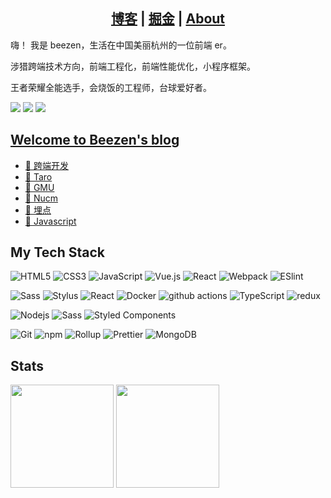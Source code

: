 <div>
  <h2>
    <center>
      <a href="https://dongbizhen.com">博客</a> |
      <a href="https://juejin.cn/user/3808364011458759">掘金</a> |
      <a href="https://dongbizhen.com/about/">About</a>
    </center>
  </h2>
  <p>嗨！ 我是 beezen，生活在中国美丽杭州的一位前端 er。</p>
  <p>涉猎跨端技术方向，前端工程化，前端性能优化，小程序框架。</p>
  <p>王者荣耀全能选手，会烧饭的工程师，台球爱好者。</p>
  <div>
    <img src="https://img.shields.io/github/followers/beezen" />
    <img src="https://img.shields.io/github/stars/beezen" />
    <img
      src="https://visitor-badge.laobi.icu/badge?page_id=beezen.beezen.README.md"
    />
  </div>
  <h2>
    <a href="https://dongbizhen.com">Welcome to Beezen's blog</a>
  </h2>
  <div>
    <ul>
     <li>
        <a
          href="https://dongbizhen.com/categories/%E8%B7%A8%E7%AB%AF%E5%BC%80%E5%8F%91/"
          >🙏 跨端开发</a
        >
      </li>
      <li>
        <a href="https://dongbizhen.com/categories/Taro/"
          >🙏 Taro</a
        >
      </li>
      <li>
        <a href="https://dongbizhen.com/categories/GMU/"
          >🙏 GMU</a
        >
      </li>
      <li>
        <a
          href="https://dongbizhen.com/categories/Nucm/"
          >🙏 Nucm</a
        >
      </li>
      <li>
        <a
          href="https://dongbizhen.com/categories/%E5%9F%8B%E7%82%B9/"
          >🙏 埋点</a
        >
      </li>
      <li>
        <a
          href="https://dongbizhen.com/categories/javascript/"
          >🙏 Javascript</a
        >
      </li>
    </ul>
  </div>

  <h2>My Tech Stack</h2>
  <div>
    <p dir="auto">
      <img
        src="https://camo.githubusercontent.com/9a7c8c4ee62739436a191706be9f786a813dc377ce778522da198cb94874dc22/68747470733a2f2f696d672e736869656c64732e696f2f62616467652f2d48544d4c352d2532334534344432373f7374796c653d666c61742d737175617265266c6f676f3d68746d6c35266c6f676f436f6c6f723d666666666666"
        alt="HTML5"
        data-canonical-src="https://img.shields.io/badge/-HTML5-%23E44D27?style=flat-square&amp;logo=html5&amp;logoColor=ffffff"
        style="max-width: 100%"
      />
      <img
        src="https://camo.githubusercontent.com/19d98ab99fe0a1a5c00ef27920be3ada8548f2476877db0598960ac2a5f8788d/68747470733a2f2f696d672e736869656c64732e696f2f62616467652f2d435353332d2532333135373242363f7374796c653d666c61742d737175617265266c6f676f3d63737333"
        alt="CSS3"
        data-canonical-src="https://img.shields.io/badge/-CSS3-%231572B6?style=flat-square&amp;logo=css3"
        style="max-width: 100%"
      />
      <img
        src="https://camo.githubusercontent.com/a1309b252e82434062012a8073fa9fc1416a96289b7ca11555577b9fbe1cf03e/68747470733a2f2f696d672e736869656c64732e696f2f62616467652f2d4a6176615363726970742d2532334637444631433f7374796c653d666c61742d737175617265266c6f676f3d6a617661736372697074266c6f676f436f6c6f723d303030303030266c6162656c436f6c6f723d25323346374446314326636f6c6f723d253233464643453541"
        alt="JavaScript"
        data-canonical-src="https://img.shields.io/badge/-JavaScript-%23F7DF1C?style=flat-square&amp;logo=javascript&amp;logoColor=000000&amp;labelColor=%23F7DF1C&amp;color=%23FFCE5A"
        style="max-width: 100%"
      />
      <img
        src="https://camo.githubusercontent.com/b9723eb17fac37e35dc89f31633c7f46099683dc76e752ae02878d7f372d0ad8/68747470733a2f2f696d672e736869656c64732e696f2f62616467652f2d5675652e6a732d2532333263336535303f7374796c653d666c61742d737175617265266c6f676f3d5675652e6a73"
        alt="Vue.js"
        data-canonical-src="https://img.shields.io/badge/-Vue.js-%232c3e50?style=flat-square&amp;logo=Vue.js"
        style="max-width: 100%"
      />
      <img
        src="https://camo.githubusercontent.com/32f7eabbb5fe286fbef8c54edd4e11e30722216a79c104f49289c310fb11494b/68747470733a2f2f696d672e736869656c64732e696f2f62616467652f2d52656163742d2532333238324333343f7374796c653d666c61742d737175617265266c6f676f3d7265616374"
        alt="React"
        data-canonical-src="https://img.shields.io/badge/-React-%23282C34?style=flat-square&amp;logo=react"
        style="max-width: 100%"
      />
      <img
        src="https://camo.githubusercontent.com/642e843f9aa33ce2969085744bf1eebf22d91f28c3c3cca8f545e9ebcdef83cf/68747470733a2f2f696d672e736869656c64732e696f2f62616467652f2d5765627061636b2d2532333243334134323f7374796c653d666c61742d737175617265266c6f676f3d7765627061636b"
        alt="Webpack"
        data-canonical-src="https://img.shields.io/badge/-Webpack-%232C3A42?style=flat-square&amp;logo=webpack"
        style="max-width: 100%"
      />
      <img
        src="https://camo.githubusercontent.com/01baed6fed681626e4afacc2fd8e49fa698e8952e3ee78a844020a6cffbabe0b/68747470733a2f2f696d672e736869656c64732e696f2f62616467652f2d45534c696e742d2532333442333243333f7374796c653d666c61742d737175617265266c6f676f3d65736c696e74"
        alt="ESlint"
        data-canonical-src="https://img.shields.io/badge/-ESLint-%234B32C3?style=flat-square&amp;logo=eslint"
        style="max-width: 100%"
      />
    </p>
    <p dir="auto">
      <img
        src="https://camo.githubusercontent.com/c733735b3d10e64e1efd1eeeb5bc66af1af5d8628caa1ee64939d97d91d73ed7/68747470733a2f2f696d672e736869656c64732e696f2f62616467652f2d536173732d2532334343363639393f7374796c653d666c61742d737175617265266c6f676f3d73617373266c6f676f436f6c6f723d666666666666"
        alt="Sass"
        data-canonical-src="https://img.shields.io/badge/-Sass-%23CC6699?style=flat-square&amp;logo=sass&amp;logoColor=ffffff"
        style="max-width: 100%"
      />
      <img
        src="https://camo.githubusercontent.com/368e2fb55d4a7ee4746a14c48347606b131be377f155f1cbd8ac64418d633143/68747470733a2f2f696d672e736869656c64732e696f2f62616467652f2d5374796c75732d2532333333333333333f7374796c653d666c61742d737175617265266c6f676f3d7374796c7573"
        alt="Stylus"
        data-canonical-src="https://img.shields.io/badge/-Stylus-%23333333?style=flat-square&amp;logo=stylus"
        style="max-width: 100%"
      />
      <img
        alt="React"
        src="https://camo.githubusercontent.com/533da8800843b57b91a3227ce7d151ca865a0eeaae675715e209c0092314fa96/68747470733a2f2f696d672e736869656c64732e696f2f62616467652f2d52656163742d3435623864383f7374796c653d666c61742d737175617265266c6f676f3d7265616374266c6f676f436f6c6f723d7768697465"
        data-canonical-src="https://img.shields.io/badge/-React-45b8d8?style=flat-square&amp;logo=react&amp;logoColor=white"
        style="max-width: 100%"
      />
      <img
        alt="Docker"
        src="https://camo.githubusercontent.com/4d015bf250194995d899a5d2b90babf1afc4458c1589b93e58fdfa4119749a49/68747470733a2f2f696d672e736869656c64732e696f2f62616467652f2d446f636b65722d3436613266313f7374796c653d666c61742d737175617265266c6f676f3d646f636b6572266c6f676f436f6c6f723d7768697465"
        data-canonical-src="https://img.shields.io/badge/-Docker-46a2f1?style=flat-square&amp;logo=docker&amp;logoColor=white"
        style="max-width: 100%"
      />
      <img
        alt="github actions"
        src="https://camo.githubusercontent.com/f0acbdace9431d2a168a8a53637655735a6fd6eee112155fd7f6daac3ff47f18/68747470733a2f2f696d672e736869656c64732e696f2f62616467652f2d4769746875625f416374696f6e732d3230383846463f7374796c653d666c61742d737175617265266c6f676f3d6769746875622d616374696f6e73266c6f676f436f6c6f723d7768697465"
        data-canonical-src="https://img.shields.io/badge/-Github_Actions-2088FF?style=flat-square&amp;logo=github-actions&amp;logoColor=white"
        style="max-width: 100%"
      />
      <img
        alt="TypeScript"
        src="https://camo.githubusercontent.com/d60afb008bc0bcde7ea8720637928cb02c0f9a6d795dad7382f688a17e7515de/68747470733a2f2f696d672e736869656c64732e696f2f62616467652f2d547970655363726970742d3030374143433f7374796c653d666c61742d737175617265266c6f676f3d74797065736372697074266c6f676f436f6c6f723d7768697465"
        data-canonical-src="https://img.shields.io/badge/-TypeScript-007ACC?style=flat-square&amp;logo=typescript&amp;logoColor=white"
        style="max-width: 100%"
      />
      <img
        alt="redux"
        src="https://camo.githubusercontent.com/5ffd853b0824728d0a8ce1f5dd3634891bb73fe5c560b423eb45c0e34be4581c/68747470733a2f2f696d672e736869656c64732e696f2f62616467652f2d52656475782d3736344142433f7374796c653d666c61742d737175617265266c6f676f3d7265647578266c6f676f436f6c6f723d7768697465"
        data-canonical-src="https://img.shields.io/badge/-Redux-764ABC?style=flat-square&amp;logo=redux&amp;logoColor=white"
        style="max-width: 100%"
      />
    </p>
    <p dir="auto">
      <img
        src="https://camo.githubusercontent.com/425d14e7ceaf18d8bb8e9bf17cd1a270c928c888b9ee4abe84a3bc8a5b3122fe/68747470733a2f2f696d672e736869656c64732e696f2f62616467652f2d4e6f64656a732d3433383533643f7374796c653d666c61742d737175617265266c6f676f3d4e6f64652e6a73266c6f676f436f6c6f723d7768697465"
        alt="Nodejs"
        data-canonical-src="https://img.shields.io/badge/-Nodejs-43853d?style=flat-square&amp;logo=Node.js&amp;logoColor=white"
        style="max-width: 100%"
      />
      <img
        alt="Sass"
        src="https://camo.githubusercontent.com/fabe0b9fc0956fc4327fb91945629b49e89722774141d1be082a23f4770e2513/68747470733a2f2f696d672e736869656c64732e696f2f62616467652f2d536173732d4343363639393f7374796c653d666c61742d737175617265266c6f676f3d73617373266c6f676f436f6c6f723d7768697465"
        data-canonical-src="https://img.shields.io/badge/-Sass-CC6699?style=flat-square&amp;logo=sass&amp;logoColor=white"
        style="max-width: 100%"
      />
      <img
        alt="Styled Components"
        src="https://camo.githubusercontent.com/a3a32f8641c857c7b7ad06392edb3e88f54fc4f68d956f8105d1eff7447c714a/68747470733a2f2f696d672e736869656c64732e696f2f62616467652f2d5374796c65645f436f6d706f6e656e74732d6462373039323f7374796c653d666c61742d737175617265266c6f676f3d7374796c65642d636f6d706f6e656e7473266c6f676f436f6c6f723d7768697465"
        data-canonical-src="https://img.shields.io/badge/-Styled_Components-db7092?style=flat-square&amp;logo=styled-components&amp;logoColor=white"
        style="max-width: 100%"
      />
    </p>
    <p dir="auto">
      <img
        src="https://camo.githubusercontent.com/c5d0c3ab3bb7d56038dcfa868b056ed7b2bd119579bd4cf4d1123244adc74bca/68747470733a2f2f696d672e736869656c64732e696f2f62616467652f2d4769742d2532334630353033323f7374796c653d666c61742d737175617265266c6f676f3d676974266c6f676f436f6c6f723d253233666666666666"
        alt="Git"
        data-canonical-src="https://img.shields.io/badge/-Git-%23F05032?style=flat-square&amp;logo=git&amp;logoColor=%23ffffff"
        style="max-width: 100%"
      />
      <img
        alt="npm"
        src="https://camo.githubusercontent.com/1e50ab849e8c196ea962ac3b966a15924234879eeb85f9dd0e0431e43a145b43/68747470733a2f2f696d672e736869656c64732e696f2f62616467652f2d4e504d2d4342333833373f7374796c653d666c61742d737175617265266c6f676f3d6e706d266c6f676f436f6c6f723d7768697465"
        data-canonical-src="https://img.shields.io/badge/-NPM-CB3837?style=flat-square&amp;logo=npm&amp;logoColor=white"
        style="max-width: 100%"
      />
      <img
        alt="Rollup"
        src="https://camo.githubusercontent.com/ef994de612965b5d4d4de95e058c0b657d9dc7a2dbed38f5c6d05fa2fc1f7d76/68747470733a2f2f696d672e736869656c64732e696f2f62616467652f2d526f6c6c75702d4543344133463f7374796c653d666c61742d737175617265266c6f676f3d726f6c6c75702e6a73266c6f676f436f6c6f723d7768697465"
        data-canonical-src="https://img.shields.io/badge/-Rollup-EC4A3F?style=flat-square&amp;logo=rollup.js&amp;logoColor=white"
        style="max-width: 100%"
      />
      <img
        alt="Prettier"
        src="https://camo.githubusercontent.com/6f71b989e6d32eda6a2291e89b3f5cd9eed18c2ccbf20d6fb9a7565f2d39e190/68747470733a2f2f696d672e736869656c64732e696f2f62616467652f2d50726574746965722d4637423933453f7374796c653d666c61742d737175617265266c6f676f3d7072657474696572266c6f676f436f6c6f723d7768697465"
        data-canonical-src="https://img.shields.io/badge/-Prettier-F7B93E?style=flat-square&amp;logo=prettier&amp;logoColor=white"
        style="max-width: 100%"
      />
      <img
        alt="MongoDB"
        src="https://camo.githubusercontent.com/8525e7e6900fc4c5546b0442f8a2f187b802e9f40d431ac7394d2c1509234ad9/68747470733a2f2f696d672e736869656c64732e696f2f62616467652f2d4d6f6e676f44422d3133616135323f7374796c653d666c61742d737175617265266c6f676f3d6d6f6e676f6462266c6f676f436f6c6f723d7768697465"
        data-canonical-src="https://img.shields.io/badge/-MongoDB-13aa52?style=flat-square&amp;logo=mongodb&amp;logoColor=white"
        style="max-width: 100%"
      />
    </p>
  </div>
  <h2>Stats</h2>
  <div>
    <img
      src="https://github-readme-stats.vercel.app/api?username=beezen&theme=light&show_icons=true&include_all_commits=true"
      height="165"
    />
    <img
      src="https://github-readme-stats.vercel.app/api/top-langs/?username=beezen&layout=compact&theme=light"
      height="165"
    />
  </div>
</div>
